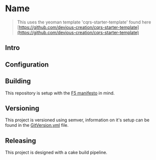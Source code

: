 # Name
> This uses the yeoman template 'cqrs-starter-template' found here [https://github.com/devious-creation/cqrs-starter-template](https://github.com/devious-creation/cqrs-starter-template)

## Intro

## Configuration

## Building
This repository is setup with the [F5 manifesto](http://www.khalidabuhakmeh.com/the-f5-manifesto-for-net-developers) in mind.

## Versioning
This project is versioned using semver,  information on it's setup can be found in the
[GitVersion.yml](GitVersion.yml) file.

## Releasing
This project is designed with a cake build pipeline.